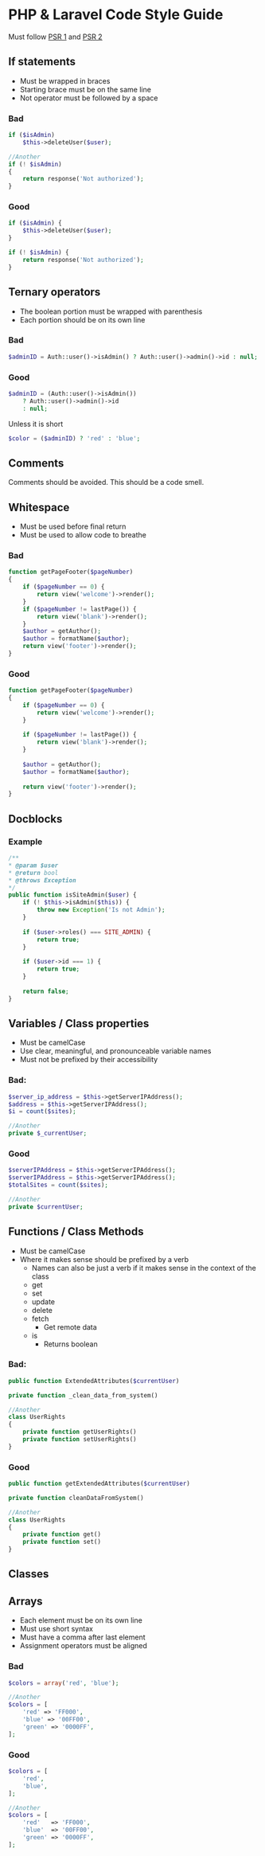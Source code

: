 # PHP & Laravel Code Style Guide

Must follow [PSR 1](https://www.php-fig.org/psr/psr-1/) and [PSR 2](https://www.php-fig.org/psr/psr-2/)

## If statements

* Must be wrapped in braces
* Starting brace must be on the same line
* Not operator must be followed by a space

### Bad

```php
if ($isAdmin)
    $this->deleteUser($user);

//Another
if (! $isAdmin)
{
    return response('Not authorized');
}
```

### Good

```php
if ($isAdmin) {
    $this->deleteUser($user);
}

if (! $isAdmin) {
    return response('Not authorized');
}
```

## Ternary operators

* The boolean portion must be wrapped with parenthesis
* Each portion should be on its own line

### Bad

```php
$adminID = Auth::user()->isAdmin() ? Auth::user()->admin()->id : null;
```

### Good

```php
$adminID = (Auth::user()->isAdmin()) 
    ? Auth::user()->admin()->id 
    : null;
```

Unless it is short

```php
$color = ($adminID) ? 'red' : 'blue';
```

## Comments

Comments should be avoided.  This should be a code smell.

## Whitespace

* Must be used before final return
* Must be used to allow code to breathe

### Bad

```php
function getPageFooter($pageNumber)
{
    if ($pageNumber == 0) {
        return view('welcome')->render();
    }
    if ($pageNumber != lastPage()) {
        return view('blank')->render();
    }
    $author = getAuthor();
    $author = formatName($author);
    return view('footer')->render();
}
```

### Good

```php
function getPageFooter($pageNumber)
{
    if ($pageNumber == 0) {
        return view('welcome')->render();
    }
    
    if ($pageNumber != lastPage()) {
        return view('blank')->render();
    }
    
    $author = getAuthor();
    $author = formatName($author);
    
    return view('footer')->render();
}
```

## Docblocks

### Example

```php
/**
* @param $user
* @return bool
* @throws Exception
*/
public function isSiteAdmin($user) {
    if (! $this->isAdmin($this)) {
        throw new Exception('Is not Admin');
    }
    
    if ($user->roles() === SITE_ADMIN) {
        return true;
    }
    
    if ($user->id === 1) {
        return true;
    }
    
    return false;
}
```

## Variables / Class properties

* Must be camelCase
* Use clear, meaningful, and pronounceable variable names
* Must not be prefixed by their accessibility

### Bad:

```php
$server_ip_address = $this->getServerIPAddress();
$address = $this->getServerIPAddress();
$i = count($sites);

//Another
private $_currentUser;
```

### Good

```php
$serverIPAddress = $this->getServerIPAddress();
$serverIPAddress = $this->getServerIPAddress();
$totalSites = count($sites);

//Another
private $currentUser;
```

## Functions / Class Methods

* Must be camelCase
* Where it makes sense should be prefixed by a verb
    * Names can also be just a verb if it makes sense in the context of the class
    * get
    * set
    * update
    * delete
    * fetch
      * Get remote data
    * is
      * Returns boolean

### Bad:

```php
public function ExtendedAttributes($currentUser)

private function _clean_data_from_system()

//Another
class UserRights
{
    private function getUserRights()
    private function setUserRights()
}
```

### Good

```php
public function getExtendedAttributes($currentUser)

private function cleanDataFromSystem()

//Another
class UserRights
{
    private function get()
    private function set()
}
```

## Classes

## Arrays

* Each element must be on its own line
* Must use short syntax
* Must have a comma after last element
* Assignment operators must be aligned

### Bad

```php
$colors = array('red', 'blue');

//Another
$colors = [
    'red' => 'FF000', 
    'blue' => '00FF00',
    'green' => '0000FF',
];
```

### Good

```php
$colors = [
    'red', 
    'blue',
];

//Another
$colors = [
    'red'   => 'FF000', 
    'blue'  => '00FF00',
    'green' => '0000FF',
];
```
